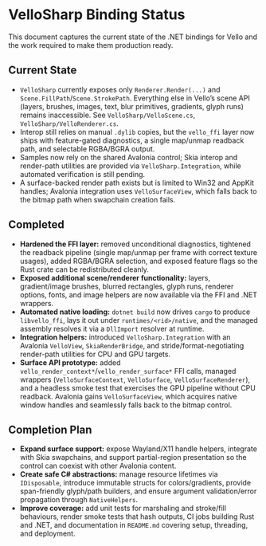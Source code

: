# VelloSharp Binding Status

This document captures the current state of the .NET bindings for Vello and the work required to make them production ready.

## Current State

- `VelloSharp` currently exposes only `Renderer.Render(...)` and `Scene.FillPath`/`Scene.StrokePath`. Everything else in Vello’s scene API (layers, brushes, images, text, blur primitives, gradients, glyph runs) remains inaccessible. See `VelloSharp/VelloScene.cs`, `VelloSharp/VelloRenderer.cs`.
- Interop still relies on manual `.dylib` copies, but the `vello_ffi` layer now ships with feature-gated diagnostics, a single map/unmap readback path, and selectable RGBA/BGRA output.
- Samples now rely on the shared Avalonia control; Skia interop and render-path utilities are provided via `VelloSharp.Integration`, while automated verification is still pending.
- A surface-backed render path exists but is limited to Win32 and AppKit handles; Avalonia integration uses `VelloSurfaceView`, which falls back to the bitmap path when swapchain creation fails.

## Completed

- **Hardened the FFI layer:** removed unconditional diagnostics, tightened the readback pipeline (single map/unmap per frame with correct texture usages), added RGBA/BGRA selection, and exposed feature flags so the Rust crate can be redistributed cleanly.
- **Exposed additional scene/renderer functionality:** layers, gradient/image brushes, blurred rectangles, glyph runs, renderer options, fonts, and image helpers are now available via the FFI and .NET wrappers.
- **Automated native loading:** `dotnet build` now drives `cargo` to produce `libvello_ffi`, lays it out under `runtimes/<rid>/native`, and the managed assembly resolves it via a `DllImport` resolver at runtime.
- **Integration helpers:** introduced `VelloSharp.Integration` with an Avalonia `VelloView`, `SkiaRenderBridge`, and stride/format-negotiating render-path utilities for CPU and GPU targets.
- **Surface API prototype:** added `vello_render_context*`/`vello_render_surface*` FFI calls, managed wrappers (`VelloSurfaceContext`, `VelloSurface`, `VelloSurfaceRenderer`), and a headless smoke test that exercises the GPU pipeline without CPU readback. Avalonia gains `VelloSurfaceView`, which acquires native window handles and seamlessly falls back to the bitmap control.

## Completion Plan

- **Expand surface support:** expose Wayland/X11 handle helpers, integrate with Skia swapchains, and support partial-region presentation so the control can coexist with other Avalonia content.
- **Create safe C# abstractions:** manage resource lifetimes via `IDisposable`, introduce immutable structs for colors/gradients, provide span-friendly glyph/path builders, and ensure argument validation/error propagation through `NativeHelpers`.
- **Improve coverage:** add unit tests for marshaling and stroke/fill behaviours, render smoke tests that hash outputs, CI jobs building Rust and .NET, and documentation in `README.md` covering setup, threading, and deployment.
